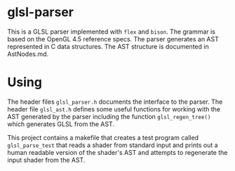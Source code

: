 glsl-parser
=========

This is a GLSL parser implemented with `flex` and `bison`. The grammar is based on the OpenGL 4.5 reference specs. The parser generates an AST represented in C data structures. The AST structure is documented in AstNodes.md.

Using
=====

The header files `glsl_parser.h` documents the interface to the parser. The header file `glsl_ast.h` defines some useful functions for working with the AST generated
by the parser including the function `glsl_regen_tree()` which generates GLSL from the AST.

This project contains a makefile that creates a test program called `glsl_parse_test` that reads a shader from standard input and prints out a human readable version of the shader's AST and attempts to regenerate the input shader from the AST. 
